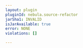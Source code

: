 ```yaml
---
layout: plugin
pluginId: nebula.source-refactor
jarSha1: INVALID
isJarAvailable: true
error: NONE
violations: []

---
```

